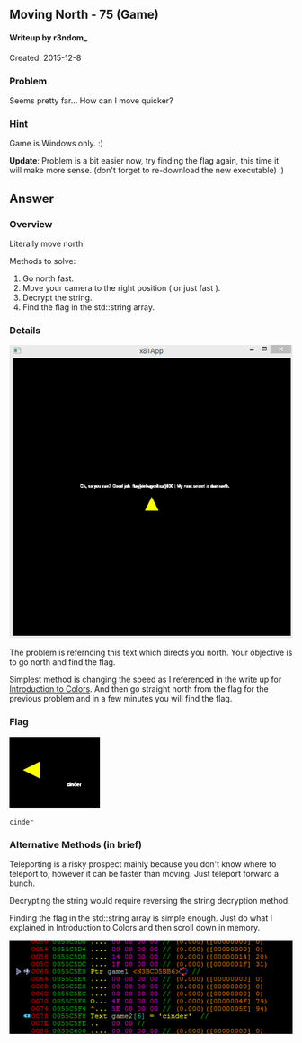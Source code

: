 ## Moving North - 75 (Game) ##
#### Writeup by r3ndom_ #####
Created: 2015-12-8

### Problem ###
Seems pretty far... How can I move quicker?

### Hint ###
Game is Windows only. :)

**Update**: Problem is a bit easier now, try finding the flag again, this time it will make more sense. (don't forget to re-download the new executable) :)

## Answer ##

### Overview ###
Literally move north.

Methods to solve:
1) Go north fast.
2) Move your camera to the right position ( or just fast ).
3) Decrypt the string.
4) Find the flag in the std::string array.

### Details ###

![](images/game1flag.PNG)

The problem is referncing this text which directs you north. Your objective is to go north and find the flag.

Simplest method is changing the speed as I referenced in the write up for [Introduction to Colors](). And then go straight north from the flag for the previous problem and in a few minutes you will find the flag.

### Flag ###

![](images/game2_1.PNG)

    cinder

### Alternative Methods (in brief) ###

Teleporting is a risky prospect mainly because you don't know where to teleport to, however it can be faster than moving. Just teleport forward a bunch.

Decrypting the string would require reversing the string decryption method. 

Finding the flag in the std::string array is simple enough. Just do what I explained in Introduction to Colors and then scroll down in memory.

![](images/game2_arr.PNG)
